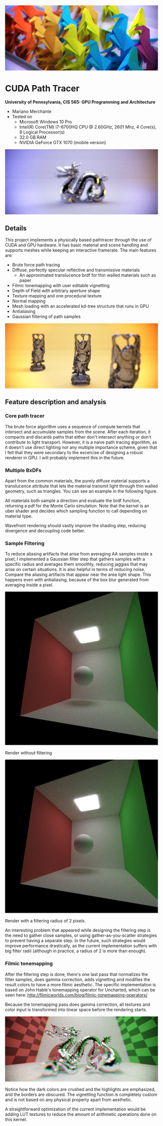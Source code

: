 ![](img/origami.2000spp.1589.5s.png)

CUDA Path Tracer
================

**University of Pennsylvania, CIS 565: GPU Programming and Architecture**

* Mariano Merchante
* Tested on
  * Microsoft Windows 10 Pro
  * Intel(R) Core(TM) i7-6700HQ CPU @ 2.60GHz, 2601 Mhz, 4 Core(s), 8 Logical Processor(s)
  * 32.0 GB RAM
  * NVIDIA GeForce GTX 1070 (mobile version)

![](img/dragon.2000spp.205.302s.png)

## Details
This project implements a physically based pathtracer through the use of CUDA and GPU hardware. It has basic material and scene handling and supports meshes while keeping an interactive framerate. The main features are:

* Brute force path tracing
* Diffuse, perfectly specular reflective and transmissive materials
  * An approximated translucence brdf for thin walled materials such as paper
* Filmic tonemapping with user editable vignetting
* Depth of Field with arbitrary aperture shape
* Texture mapping and one procedural texture
* Normal mapping
* Mesh loading with an accelerated kd-tree structure that runs in GPU
* Antialiasing
* Gaussian filtering of path samples

![](img/buddha.2000spp.336.25s.png)

## Feature description and analysis

### Core path tracer
The brute force algorithm uses a sequence of compute kernels that intersect and accumulate samples from the scene. After each iteration, it compacts and discards paths that either don't intersect anything or don't contribute to light transport. However, it is a naive path tracing algorithm, as it doesn't use direct lighting nor any multiple importance scheme, given that I felt that they were secondary to the excercise of designing a robust renderer in GPU. I will probably implement this in the future.

### Multiple BxDFs
Apart from the common materials, the purely diffuse material supports a translucence attribute that lets the material transmit light through thin walled geometry, such as triangles. You can see an example in the following figure.


All materials both sample a direction and evaluate the brdf function, returning a pdf for the Monte Carlo simulation. Note that the kernel is an uber shader and decides which sampling function to call depending on material type.

Wavefront rendering should vastly improve the shading step, reducing divergence and decoupling code better.

### Sample Filtering
To reduce aliasing artifacts that arise from averaging AA samples inside a pixel, I implemented a Gaussian filter step that gathers samples with a specific radius and averages them smoothly, reducing jaggies that may arise on certain situations. It is also helpful in terms of reducing noise. Compare the aliasing artifacts that appear near the area light shape. This happens even with antialiasing, because of the box blur generated from averaging inside a pixel.

![](img/nofilter.png)

Render without filtering

![](img/filtered.png)

Render with a filtering radius of 2 pixels.

An interesting problem that appeared while designing the filtering step is the need to gather close samples, or using gather-as-you-scatter strategies to prevent having a separate step. In the future, such strategies would improve performance drastically, as the current implementation suffers with big filter radii (although in practice, a radius of 2 is more than enough). 

### Filmic tonemapping
After the filtering step is done, there's one last pass that normalizes the filter samples, does gamma correction, adds vignetting and modifies the result colors to have a more filmic aesthetic. The specific implementation is based on John Hable's tonemapping operator for Uncharted, which can be seen here: http://filmicworlds.com/blog/filmic-tonemapping-operators/

Because the tonemapping pass does gamma correction, all textures and color input is transformed into linear space before the rendering starts. 

![](img/tonemapping.png)

Notice how the dark colors are crushed and the highlights are emphasized, and the borders are obscured. The vignetting function is completely custom and is not based on any physical property apart from aesthetic.

A straightforward optimization of the current implementation would be adding LUT textures to reduce the amount of arithmetic operations done on this kernel.





